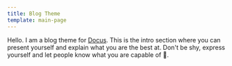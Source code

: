 ```yaml
---
title: Blog Theme
template: main-page
---
```


Hello. I am a blog theme for [Docus](https://docus.dev). This is the intro section where you can present yourself and explain what you are the best at. Don't be shy, express yourself and let people know what you are capable of 🚀.
